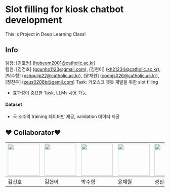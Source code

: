 # Slot filling for kiosk chatbot development

This is Project in Deep Learning Class!

## Info
팀장: [김호범] (hobeom2001@catholic.ac.kr) <br>
팀원: [김건호] (ggunho1123@gmail.com), [김현이] (kh21234@catholic.ac.kr), [박수형] (pshpulip22@catholic.ac.kr), [윤채원] (codnjs026@catholic.ac.kr), [정진우] (zeus0208b@gamil.com)
Task: 키오스크 챗봇 개발을 위한 slot filling
* 효과성이 중요한 Task, LLMs 사용 가능.
#### Dataset
* 극 소수의 training 데이터만 제공, validation 데이터 제공



## :heart: Collaborator:heart:
   

|[<img src="https://avatars.githubusercontent.com/u/149289681?v=4" width = 100>](https://github.com/melona-19)|[<img src="https://user-images.githubusercontent.com/101535851/197529689-8f333988-5396-4528-862f-78143f94e0de.png" width = 100>](https://github.com/hye0n22)|[<img src="https://avatars.githubusercontent.com/u/115800583?v=4" width = 100>](https://github.com/Coding-Child)|[<img src="https://mblogthumb-phinf.pstatic.net/MjAxNzEyMjRfMjYg/MDAxNTE0MTA3MzM5Mzc5.D9XaME8Z_mRktq7UcaLth2uQpg1v3nC7sFGru4CWwCgg.fBjfTsM9LSH6k9R6b5tQJam4JtSXrC5CAnv7zI6X5Nsg.PNG.bluez3619995/20171224_182048.png?type=w800" width = 100>](https://github.com/jycodnjs)|[<img src="https://avatars.githubusercontent.com/u/138972965?v=4" width = 100>](https://github.com/jinnwooo)|
|-|-|-|-|-|
|김건호|김현이|박수형|윤채원|정진우|






<!-- ### Members

<table>
  <tr>
    <td align="center">
        <a href="https://github.com/jerife">
            <img src="https://user-images.githubusercontent.com/68190553/161420117-a4c01c9f-7ac0-4c18-a364-974df1574272.png" width="100px;" alt=""/>
            <br /><sub><b>Jaewoo Park</b></sub></a>
        </a>
      </td>
    <td align="center">
        <a href="https://github.com/hynjxn">
            <img src="https://user-images.githubusercontent.com/68190553/161420461-1067b26a-70af-4121-9024-70f8bb598b22.png" width="100px;" alt=""/>
            <br /><sub><b>Hyunjin Lee</b></sub></a>
        </a>
      </td>
    <td align="center">
        <a href="https://github.com/minah9999">
            <img src="https://user-images.githubusercontent.com/68190553/161420485-71dca094-b38a-43c4-b201-f63b86dce1fe.png" width="100px;" alt=""/>
            <br /><sub><b>Minah Choi</b></sub></a>
        </a>
      </td>
    <td align="center">
        <a href="https://github.com/ShinEun9">
            <img src="https://user-images.githubusercontent.com/68190553/161420569-30e9f979-8ab4-4772-9066-324a5f310fbf.png" width="100px;" alt=""/>
            <br /><sub><b>Eunsu Shin</b></sub></a>
        </a>
      </td>
</table>
-->
